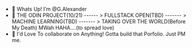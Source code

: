 - 👋 Whats Up! I’m @G.Alexander
- 🌱 THE ODIN PROJECT(10/21) ------ > FULLSTACK OPEN(TBD) ------- > MACHINE LEARNING(TBD) ------- > TAKING OVER THE WORLD(Before My Death) MWah HAHA....(to spread love)
- 💞️ I'd Love To collaborate on Anything! Gotta build that Porfolio. Just PM me. 

<!---
gabrdean/gabrdean is a ✨ special ✨ repository because its `README.md` (this file) appears on your GitHub profile.
You can click the Preview link to take a look at your changes.
--->
